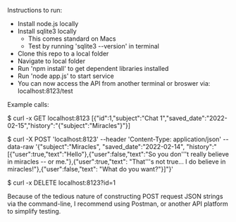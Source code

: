Instructions to run:
- Install node.js locally
- Install sqlite3 locally
  - This comes standard on Macs
  - Test by running 'sqlite3 --version' in terminal
- Clone this repo to a local folder
- Navigate to local folder
- Run 'npm install' to get dependent libraries installed
- Run 'node app.js' to start service
- You can now access the API from another terminal or broswer via: localhost:8123/test

Example calls:

$ curl -x GET localhost:8123
[{"id":1,"subject":"Chat 1","saved_date":"2022-02-15","history":"{\"subject\":\"Miracles\"}"}]

$ curl -X POST 'localhost:8123' --header 'Content-Type: application/json' --data-raw '{"subject":"Miracles", "saved_date":"2022-02-14", "history":"[{\"user\":true,\"text\":\"Hello\"},{\"user\":false,\"text\":\"So you don'\''t really believe in miracles -- or me.\"},{\"user\":true,\"text\": \"That'\''s not true... I do believe in miracles!\"},{\"user\":false,\"text\": \"What do you want?\"}]"}'

$ curl -x DELETE localhost:8123?id=1

Because of the tedious nature of constructing POST request JSON strings via the command-line, I recommend using Postman, or another API platform to simplify testing. 
